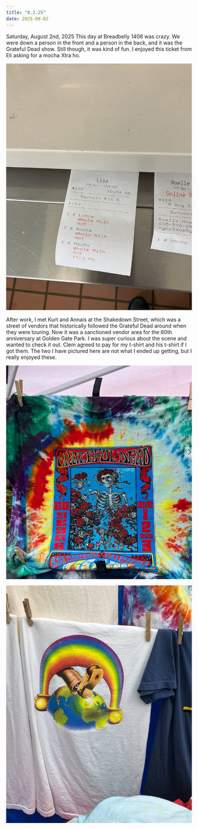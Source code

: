 ```yaml
---
title: "8.2.25"
date: 2025-08-02
---
```


Saturday, August 2nd, 2025
This day at Breadbelly 1408 was crazy. We were down a person in the front and a person in the back, and it was the Grateful Dead show. Still though, it was kind of fun. I enjoyed this ticket from Eli asking for a mocha Xtra ho.

![Image 1](img1.png)

After work, I met Kurt and Annais at the Shakedown Street, which was a street of vendors that historically followed the Grateful Dead around when they were touring. Now it was a sanctioned vendor area for the 60th anniversary at Golden Gate Park. I was super curious about the scene and wanted to check it out. Clem agreed to pay for my t-shirt and his t-shirt if I got them. The two I have pictured here are not what I ended up getting, but I really enjoyed these.

![Image 2](img2.png)

![Image 3](img3.png)
